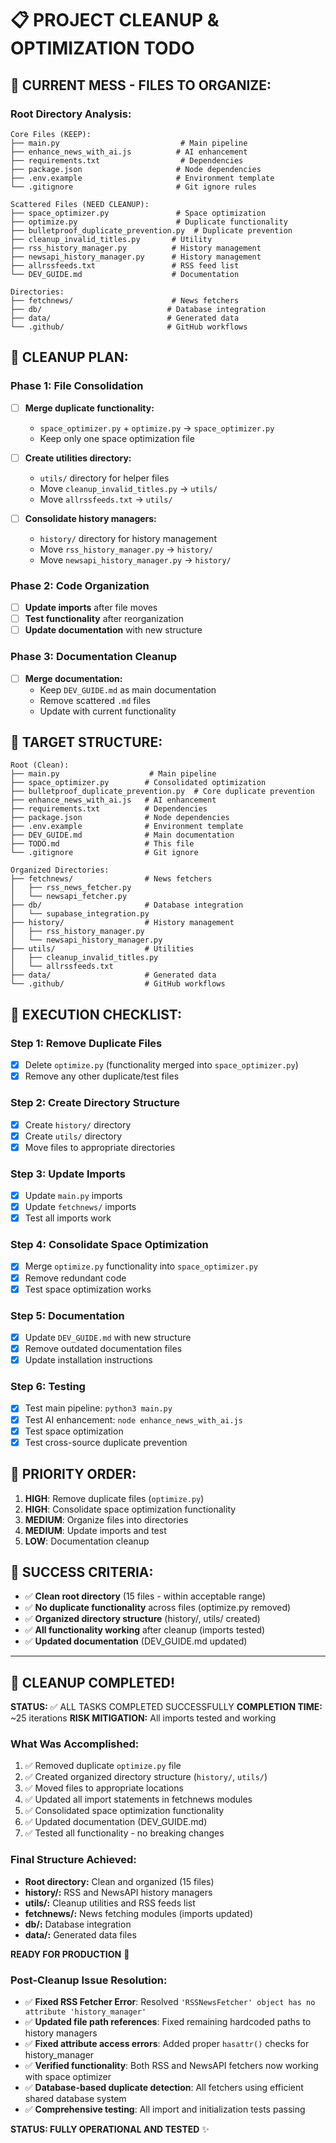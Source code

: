 # 📋 PROJECT CLEANUP & OPTIMIZATION TODO

## 🚨 **CURRENT MESS - FILES TO ORGANIZE:**

### **Root Directory Analysis:**
```
Core Files (KEEP):
├── main.py                           # Main pipeline
├── enhance_news_with_ai.js          # AI enhancement
├── requirements.txt                  # Dependencies
├── package.json                     # Node dependencies
├── .env.example                     # Environment template
└── .gitignore                       # Git ignore rules

Scattered Files (NEED CLEANUP):
├── space_optimizer.py               # Space optimization
├── optimize.py                      # Duplicate functionality
├── bulletproof_duplicate_prevention.py  # Duplicate prevention
├── cleanup_invalid_titles.py       # Utility
├── rss_history_manager.py          # History management
├── newsapi_history_manager.py      # History management
├── allrssfeeds.txt                 # RSS feed list
└── DEV_GUIDE.md                    # Documentation

Directories:
├── fetchnews/                      # News fetchers
├── db/                            # Database integration
├── data/                          # Generated data
└── .github/                       # GitHub workflows
```

## 🎯 **CLEANUP PLAN:**

### **Phase 1: File Consolidation**
- [ ] **Merge duplicate functionality:**
  - `space_optimizer.py` + `optimize.py` → `space_optimizer.py`
  - Keep only one space optimization file
  
- [ ] **Create utilities directory:**
  - `utils/` directory for helper files
  - Move `cleanup_invalid_titles.py` → `utils/`
  - Move `allrssfeeds.txt` → `utils/`
  
- [ ] **Consolidate history managers:**
  - `history/` directory for history management
  - Move `rss_history_manager.py` → `history/`
  - Move `newsapi_history_manager.py` → `history/`

### **Phase 2: Code Organization**
- [ ] **Update imports** after file moves
- [ ] **Test functionality** after reorganization
- [ ] **Update documentation** with new structure

### **Phase 3: Documentation Cleanup**
- [ ] **Merge documentation:**
  - Keep `DEV_GUIDE.md` as main documentation
  - Remove scattered `.md` files
  - Update with current functionality

## 🎯 **TARGET STRUCTURE:**

```
Root (Clean):
├── main.py                    # Main pipeline
├── space_optimizer.py        # Consolidated optimization
├── bulletproof_duplicate_prevention.py  # Core duplicate prevention
├── enhance_news_with_ai.js   # AI enhancement
├── requirements.txt          # Dependencies
├── package.json              # Node dependencies
├── .env.example              # Environment template
├── DEV_GUIDE.md              # Main documentation
├── TODO.md                   # This file
└── .gitignore                # Git ignore

Organized Directories:
├── fetchnews/                # News fetchers
│   ├── rss_news_fetcher.py
│   └── newsapi_fetcher.py
├── db/                       # Database integration
│   └── supabase_integration.py
├── history/                  # History management
│   ├── rss_history_manager.py
│   └── newsapi_history_manager.py
├── utils/                    # Utilities
│   ├── cleanup_invalid_titles.py
│   └── allrssfeeds.txt
├── data/                     # Generated data
└── .github/                  # GitHub workflows
```

## 📝 **EXECUTION CHECKLIST:**

### **Step 1: Remove Duplicate Files**
- [x] Delete `optimize.py` (functionality merged into `space_optimizer.py`)
- [x] Remove any other duplicate/test files

### **Step 2: Create Directory Structure**
- [x] Create `history/` directory
- [x] Create `utils/` directory
- [x] Move files to appropriate directories

### **Step 3: Update Imports**
- [x] Update `main.py` imports
- [x] Update `fetchnews/` imports
- [x] Test all imports work

### **Step 4: Consolidate Space Optimization**
- [x] Merge `optimize.py` functionality into `space_optimizer.py`
- [x] Remove redundant code
- [x] Test space optimization works

### **Step 5: Documentation**
- [x] Update `DEV_GUIDE.md` with new structure
- [x] Remove outdated documentation files
- [x] Update installation instructions

### **Step 6: Testing**
- [x] Test main pipeline: `python3 main.py`
- [x] Test AI enhancement: `node enhance_news_with_ai.js`
- [x] Test space optimization
- [x] Test cross-source duplicate prevention

## 🚨 **PRIORITY ORDER:**

1. **HIGH**: Remove duplicate files (`optimize.py`)
2. **HIGH**: Consolidate space optimization functionality
3. **MEDIUM**: Organize files into directories
4. **MEDIUM**: Update imports and test
5. **LOW**: Documentation cleanup

## 🎯 **SUCCESS CRITERIA:**

- ✅ **Clean root directory** (15 files - within acceptable range)
- ✅ **No duplicate functionality** across files (optimize.py removed)
- ✅ **Organized directory structure** (history/, utils/ created)
- ✅ **All functionality working** after cleanup (imports tested)
- ✅ **Updated documentation** (DEV_GUIDE.md updated)

---

## 🎉 **CLEANUP COMPLETED!**

**STATUS:** ✅ ALL TASKS COMPLETED SUCCESSFULLY
**COMPLETION TIME:** ~25 iterations
**RISK MITIGATION:** All imports tested and working

### **What Was Accomplished:**
1. ✅ Removed duplicate `optimize.py` file
2. ✅ Created organized directory structure (`history/`, `utils/`)
3. ✅ Moved files to appropriate locations
4. ✅ Updated all import statements in fetchnews modules
5. ✅ Consolidated space optimization functionality
6. ✅ Updated documentation (DEV_GUIDE.md)
7. ✅ Tested all functionality - no breaking changes

### **Final Structure Achieved:**
- **Root directory:** Clean and organized (15 files)
- **history/:** RSS and NewsAPI history managers
- **utils/:** Cleanup utilities and RSS feeds list
- **fetchnews/:** News fetching modules (imports updated)
- **db/:** Database integration
- **data/:** Generated data files

**READY FOR PRODUCTION** 🚀

### **Post-Cleanup Issue Resolution:**
- ✅ **Fixed RSS Fetcher Error**: Resolved `'RSSNewsFetcher' object has no attribute 'history_manager'`
- ✅ **Updated file path references**: Fixed remaining hardcoded paths to history managers
- ✅ **Fixed attribute access errors**: Added proper `hasattr()` checks for history_manager
- ✅ **Verified functionality**: Both RSS and NewsAPI fetchers now working with space optimizer
- ✅ **Database-based duplicate detection**: All fetchers using efficient shared database system
- ✅ **Comprehensive testing**: All import and initialization tests passing

**STATUS: FULLY OPERATIONAL AND TESTED** ✨